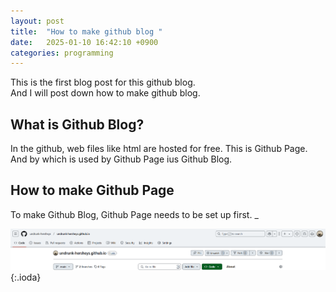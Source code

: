 ```yaml
---
layout: post
title:  "How to make github blog "
date:   2025-01-10 16:42:10 +0900
categories: programming
---
```


This is the first blog post for this github blog.  
And I will post down how to make github blog.  

## What is Github Blog?
In the github, web files like html are hosted for free. This is Github Page. And by which is used by Github Page ius Github Blog. 

## How to make Github Page
To make Github Blog, Github Page needs to be set up first. _

![GitHub IO](https://raw.githubusercontent.com/undrunk-hersheys/undrunk-hersheys.github.io/main/_posts/2025-01-10/github_io.png){:.ioda}

